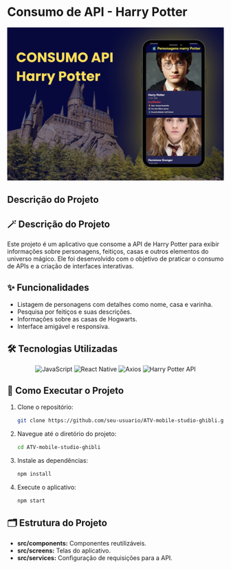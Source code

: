 # Consumo de API - Harry Potter

![banner](./assets/banner.png)

## Descrição do Projeto
## 🪄 Descrição do Projeto
Este projeto é um aplicativo que consome a API de Harry Potter para exibir informações sobre personagens, feitiços, casas e outros elementos do universo mágico. Ele foi desenvolvido com o objetivo de praticar o consumo de APIs e a criação de interfaces interativas.

## ✨ Funcionalidades

- Listagem de personagens com detalhes como nome, casa e varinha.
- Pesquisa por feitiços e suas descrições.
- Informações sobre as casas de Hogwarts.
- Interface amigável e responsiva.

## 🛠️ Tecnologias Utilizadas

<p align="center">
    <img src="https://img.shields.io/badge/JavaScript-F7DF1E?style=for-the-badge&logo=javascript&logoColor=black" alt="JavaScript">
    <img src="https://img.shields.io/badge/React_Native-20232A?style=for-the-badge&logo=react&logoColor=61DAFB" alt="React Native">
    <img src="https://img.shields.io/badge/Axios-5A29E4?style=for-the-badge&logo=axios&logoColor=white" alt="Axios">
    <img src="https://img.shields.io/badge/Harry_Potter_API-000000?style=for-the-badge&logo=magic&logoColor=white" alt="Harry Potter API">
</p>

## 🚀 Como Executar o Projeto

1. Clone o repositório:
    ```bash
    git clone https://github.com/seu-usuario/ATV-mobile-studio-ghibli.git
    ```
2. Navegue até o diretório do projeto:
    ```bash
    cd ATV-mobile-studio-ghibli
    ```
3. Instale as dependências:
    ```bash
    npm install
    ```
4. Execute o aplicativo:
    ```bash
    npm start
    ```

## 🗂️ Estrutura do Projeto

- **src/components:** Componentes reutilizáveis.
- **src/screens:** Telas do aplicativo.
- **src/services:** Configuração de requisições para a API.


